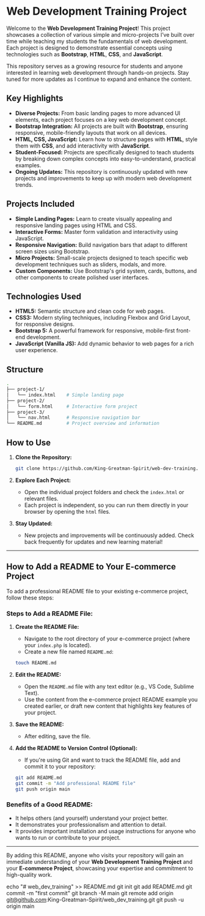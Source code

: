 # Web Development Training Project

Welcome to the **Web Development Training Project**! This project showcases a collection of various simple and micro-projects I’ve built over time while teaching my students the fundamentals of web development. Each project is designed to demonstrate essential concepts using technologies such as **Bootstrap**, **HTML**, **CSS**, and **JavaScript**.

This repository serves as a growing resource for students and anyone interested in learning web development through hands-on projects. Stay tuned for more updates as I continue to expand and enhance the content.

## Key Highlights

- **Diverse Projects:** From basic landing pages to more advanced UI elements, each project focuses on a key web development concept.
- **Bootstrap Integration:** All projects are built with **Bootstrap**, ensuring responsive, mobile-friendly layouts that work on all devices.
- **HTML, CSS, JavaScript:** Learn how to structure pages with **HTML**, style them with **CSS**, and add interactivity with **JavaScript**.
- **Student-Focused:** Projects are specifically designed to teach students by breaking down complex concepts into easy-to-understand, practical examples.
- **Ongoing Updates:** This repository is continuously updated with new projects and improvements to keep up with modern web development trends.

## Projects Included

- **Simple Landing Pages:** Learn to create visually appealing and responsive landing pages using HTML and CSS.
- **Interactive Forms:** Master form validation and interactivity using JavaScript.
- **Responsive Navigation:** Build navigation bars that adapt to different screen sizes using Bootstrap.
- **Micro Projects:** Small-scale projects designed to teach specific web development techniques such as sliders, modals, and more.
- **Custom Components:** Use Bootstrap's grid system, cards, buttons, and other components to create polished user interfaces.

## Technologies Used

- **HTML5:** Semantic structure and clean code for web pages.
- **CSS3:** Modern styling techniques, including Flexbox and Grid Layout, for responsive designs.
- **Bootstrap 5:** A powerful framework for responsive, mobile-first front-end development.
- **JavaScript (Vanilla JS):** Add dynamic behavior to web pages for a rich user experience.

## Structure

```bash
.
├── project-1/
│   └── index.html    # Simple landing page
├── project-2/
│   └── form.html     # Interactive form project
├── project-3/
│   └── nav.html      # Responsive navigation bar
└── README.md         # Project overview and information
```

## How to Use

1. **Clone the Repository:**

   ```bash
   git clone https://github.com/King-Greatman-Spirit/web-dev-training.git
   ```

2. **Explore Each Project:**
   - Open the individual project folders and check the `index.html` or relevant files.
   - Each project is independent, so you can run them directly in your browser by opening the `html` files.

3. **Stay Updated:**
   - New projects and improvements will be continuously added. Check back frequently for updates and new learning material!

---

## How to Add a README to Your E-commerce Project

To add a professional README file to your existing e-commerce project, follow these steps:

### Steps to Add a README File:

1. **Create the README File:**
   - Navigate to the root directory of your e-commerce project (where your `index.php` is located).
   - Create a new file named `README.md`:

   ```bash
   touch README.md
   ```

2. **Edit the README:**
   - Open the `README.md` file with any text editor (e.g., VS Code, Sublime Text).
   - Use the content from the e-commerce project README example you created earlier, or draft new content that highlights key features of your project.

3. **Save the README:**
   - After editing, save the file.

4. **Add the README to Version Control (Optional):**
   - If you're using Git and want to track the README file, add and commit it to your repository:

   ```bash
   git add README.md
   git commit -m "Add professional README file"
   git push origin main
   ```

### Benefits of a Good README:
- It helps others (and yourself) understand your project better.
- It demonstrates your professionalism and attention to detail.
- It provides important installation and usage instructions for anyone who wants to run or contribute to your project.

---

By adding this README, anyone who visits your repository will gain an immediate understanding of your **Web Development Training Project** and your **E-commerce Project**, showcasing your expertise and commitment to high-quality work.


echo "# web_dev_training" >> README.md
git init
git add README.md
git commit -m "first commit"
git branch -M main
git remote add origin git@github.com:King-Greatman-Spirit/web_dev_training.git
git push -u origin main